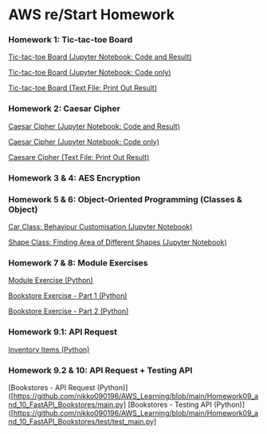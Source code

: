 # AWS re/Start Homework
### Homework 1: Tic-tac-toe Board
[Tic-tac-toe Board (Jupyter Notebook: Code and Result)](https://github.com/nikko090196/AWS_Learning/blob/main/Homework01_TicTacToe/23.11.07_homework01_tictactoe_Official.ipynb)

[Tic-tac-toe Board (Jupyter Notebook: Code only)](https://github.com/nikko090196/AWS_Learning/blob/main/Homework01_TicTacToe/23.11.07_homework01_tictactoe_Official_OutputTextFile.ipynb)

[Tic-tac-toe Board (Text File: Print Out Result)](https://github.com/nikko090196/AWS_Learning/blob/main/Homework01_TicTacToe/23.11.07_homework01_tictactoe_Official_OutputTextFile.txt)

### Homework 2: Caesar Cipher
[Caesar Cipher (Jupyter Notebook: Code and Result)](https://github.com/nikko090196/AWS_Learning/blob/main/Homework02_CaesarCipher/23.11.09_homework02_Caesar_Cipher_Official.ipynb)

[Caesar Cipher (Jupyter Notebook: Code only)](https://github.com/nikko090196/AWS_Learning/blob/main/Homework02_CaesarCipher/23.11.09_homework02_Caesar_Cipher_Official_OutputTextFile.ipynb)

[Caesare Cipher (Text File: Print Out Result)](https://github.com/nikko090196/AWS_Learning/blob/main/Homework02_CaesarCipher/23.11.09_homework02_Caesar_Cipher_Official_OutputTextFile.txt)

### Homework 3 & 4: AES Encryption


### Homework 5 & 6: Object-Oriented Programming (Classes & Object)
[Car Class: Behaviour Customisation (Jupyter Notebook)](https://github.com/nikko090196/AWS_Learning/blob/main/Homework05_Class_Cars_Customise_Behaviour/23.11.10_homework05_class_customise_behaviour.ipynb)

[Shape Class: Finding Area of Different Shapes (Jupyter Notebook)](https://github.com/nikko090196/AWS_Learning/blob/main/Homework06_Class_Shapes/23.11.10_homework06_class_shapes.ipynb)


### Homework 7 & 8: Module Exercises
[Module Exercise (Python)](https://github.com/nikko090196/AWS_Learning/tree/main/Homework07_ModuleExcercise)

[Bookstore Exercise - Part 1 (Python)](https://github.com/nikko090196/AWS_Learning/tree/main/Homework08_Bookstores_Part1)

[Bookstore Exercise - Part 2 (Python)](https://github.com/nikko090196/AWS_Learning/tree/main/Homework08_Bookstores_Part2)


### Homework 9.1: API Request
[Inventory Items (Python)](https://github.com/nikko090196/AWS_Learning/tree/main/Homework09_FastAPI_Inventory)


### Homework 9.2 & 10: API Request + Testing API
[Bookstores - API Request (Python)]([https://github.com/nikko090196/AWS_Learning/blob/main/Homework09_and_10_FastAPI_Bookstores/main.py]
[Bookstores - Testing API (Python)]([https://github.com/nikko090196/AWS_Learning/blob/main/Homework09_and_10_FastAPI_Bookstores/test/test_main.py]


